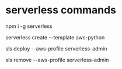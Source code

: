 # serverless commands

<!-- install serverless -->
npm i -g serverless

<!-- create python template -->
serverless create --template aws-python 

<!-- deploy lambda service-->
sls deploy --aws-profile serverless-admin

<!-- remove lambda service-->
sls remove --aws-profile serverless-admin